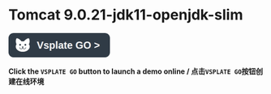 # Tomcat 9.0.21-jdk11-openjdk-slim

<a href="https://www.vsplate.com/?docker-compose=https://github.com/vsplate/dcenvs/tomcat/9.0.21-jdk11-openjdk-slim"><img alt="VSPLATE GO" src="https://raw.githubusercontent.com/vsplate/images/master/vsgo_btn.png" width="200px"></a>

**Click the `VSPLATE GO` button to launch a demo online / 点击`VSPLATE GO`按钮创建在线环境**
